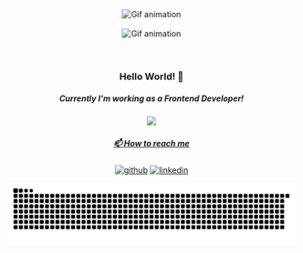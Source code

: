 <div align="center">
 <img width="400" src="https://i.ibb.co/HGCXH2C/GIF.gif" alt="Gif animation"/>
</div>
<br/>
<div align="center">
 <img width="250" src="https://readme-typing-svg.herokuapp.com?font=Fira+Code&size=30&pause=1000&color=000000&width=435&lines=Hello%2C+I'm+M%C3%A9lanie+and;I'm+a+Frontend+Developer+%3C3)" alt="Gif animation"/>
 <br/><br/>
 <img 
</div>
 
<div align="center"> 
 
 <h3>Hello World! &#x1F49C; </h3>
 
 <h5>Currently I'm working as a Frontend Developer!</h5>
</div>

<div align="center">
  <a href="https://github.com/melanierodrigues">
  <img width="380" src="https://github-readme-stats.vercel.app/api/top-langs/?username=melanierodrigues&layout=compact&langs_count=7&theme=onedark&card_width=400&card_height=150&bg_color=ffffff&hide_title=true&line_height=23&hide_border=true&text_color=505050FF&title_color=9effcd"/>
</div>  
 
  <div align="center">

</div>
 
<div align="center"> 
 <h5>📫 How to reach me</h5>

  
 [<img src='https://cdn.jsdelivr.net/npm/simple-icons@3.0.1/icons/github.svg' alt='github' height='40'>](https://github.com/melanierodrigues)  [<img src='https://cdn.jsdelivr.net/npm/simple-icons@3.0.1/icons/linkedin.svg' alt='linkedin' height='40'>](https://www.linkedin.com/in/melanie-rodrigues-the-one/)  
  
 </div>
 
 ![Snake animation](https://github.com/melanierodrigues/melanierodrigues/blob/output/github-contribution-grid-snake.svg)


<!-- onedark vue calm
![](https://komarev.com/ghpvc/?username=melanierodrigues&style=flat&color=dc143c)
**melanierodrigues/melanierodrigues** is a ✨ _special_ ✨ repository because its `README.md` (this file) appears on your GitHub profile.

Here are some ideas to get you started:

- 🔭 I’m currently working on ...
- 🌱 I’m currently learning ...
- 👯 I’m looking to collaborate on ...
- 🤔 I’m looking for help with ...
- 💬 Ask me about ...
- 📫 How to reach me: ...
- 😄 Pronouns: ...
- ⚡ Fun fact: ...

 ![JavaScript](https://img.shields.io/badge/javascript-%23323330.svg?style=for-the-badge&logo=javascript&logoColor=%23F7DF1E)
![HTML5](https://img.shields.io/badge/html5-%23E34F26.svg?style=for-the-badge&logo=html5&logoColor=white)
![CSS3](https://img.shields.io/badge/css3-%231572B6.svg?style=for-the-badge&logo=css3&logoColor=white)

![GIF](https://i.ibb.co/HGCXH2C/GIF.gif)


  <img width="400" src="https://github-readme-stats.vercel.app/api?username=melanierodrigues&show_icons=false&theme=calm&include_all_commits=true&count_private=true&bg_color=140DEG,ffffff,e2fef0,d2ffe8,9effcd&hide_title=true&line_height=23&hide_border=true&text_color=9effcd"/>
-->
